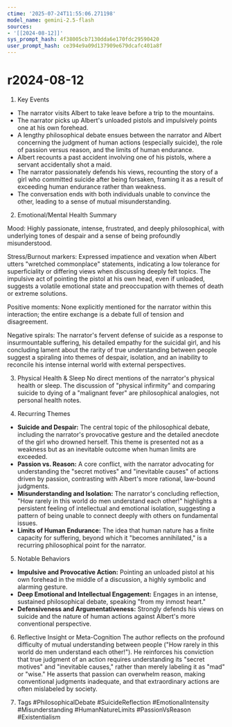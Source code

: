 ```yaml
---
ctime: '2025-07-24T11:55:06.271198'
model_name: gemini-2.5-flash
sources:
- '[[2024-08-12]]'
sys_prompt_hash: 4f38005cb7130dda6e170fdc29590420
user_prompt_hash: ce394e9a09d137909e679dcafc401a8f
---
```

# r2024-08-12

1. Key Events
*   The narrator visits Albert to take leave before a trip to the mountains.
*   The narrator picks up Albert's unloaded pistols and impulsively points one at his own forehead.
*   A lengthy philosophical debate ensues between the narrator and Albert concerning the judgment of human actions (especially suicide), the role of passion versus reason, and the limits of human endurance.
*   Albert recounts a past accident involving one of his pistols, where a servant accidentally shot a maid.
*   The narrator passionately defends his views, recounting the story of a girl who committed suicide after being forsaken, framing it as a result of exceeding human endurance rather than weakness.
*   The conversation ends with both individuals unable to convince the other, leading to a sense of mutual misunderstanding.

2. Emotional/Mental Health Summary

Mood:
Highly passionate, intense, frustrated, and deeply philosophical, with underlying tones of despair and a sense of being profoundly misunderstood.

Stress/Burnout markers:
Expressed impatience and vexation when Albert utters "wretched commonplace" statements, indicating a low tolerance for superficiality or differing views when discussing deeply felt topics. The impulsive act of pointing the pistol at his own head, even if unloaded, suggests a volatile emotional state and preoccupation with themes of death or extreme solutions.

Positive moments:
None explicitly mentioned for the narrator within this interaction; the entire exchange is a debate full of tension and disagreement.

Negative spirals:
The narrator's fervent defense of suicide as a response to insurmountable suffering, his detailed empathy for the suicidal girl, and his concluding lament about the rarity of true understanding between people suggest a spiraling into themes of despair, isolation, and an inability to reconcile his intense internal world with external perspectives.

3. Physical Health & Sleep
No direct mentions of the narrator's physical health or sleep. The discussion of "physical infirmity" and comparing suicide to dying of a "malignant fever" are philosophical analogies, not personal health notes.

4. Recurring Themes
*   **Suicide and Despair:** The central topic of the philosophical debate, including the narrator's provocative gesture and the detailed anecdote of the girl who drowned herself. This theme is presented not as a weakness but as an inevitable outcome when human limits are exceeded.
*   **Passion vs. Reason:** A core conflict, with the narrator advocating for understanding the "secret motives" and "inevitable causes" of actions driven by passion, contrasting with Albert's more rational, law-bound judgments.
*   **Misunderstanding and Isolation:** The narrator's concluding reflection, "How rarely in this world do men understand each other!" highlights a persistent feeling of intellectual and emotional isolation, suggesting a pattern of being unable to connect deeply with others on fundamental issues.
*   **Limits of Human Endurance:** The idea that human nature has a finite capacity for suffering, beyond which it "becomes annihilated," is a recurring philosophical point for the narrator.

5. Notable Behaviors
*   **Impulsive and Provocative Action:** Pointing an unloaded pistol at his own forehead in the middle of a discussion, a highly symbolic and alarming gesture.
*   **Deep Emotional and Intellectual Engagement:** Engages in an intense, sustained philosophical debate, speaking "from my inmost heart."
*   **Defensiveness and Argumentativeness:** Strongly defends his views on suicide and the nature of human actions against Albert's more conventional perspective.

6. Reflective Insight or Meta-Cognition
The author reflects on the profound difficulty of mutual understanding between people ("How rarely in this world do men understand each other!"). He reinforces his conviction that true judgment of an action requires understanding its "secret motives" and "inevitable causes," rather than merely labeling it as "mad" or "wise." He asserts that passion can overwhelm reason, making conventional judgments inadequate, and that extraordinary actions are often mislabeled by society.

7. Tags
#PhilosophicalDebate #SuicideReflection #EmotionalIntensity #Misunderstanding #HumanNatureLimits #PassionVsReason #Existentialism